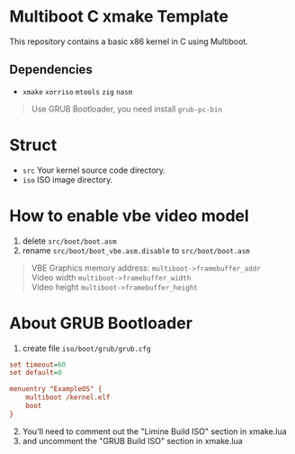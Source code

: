 # Multiboot C xmake Template

This repository contains a basic x86 kernel in C using Multiboot.

## Dependencies

* `xmake` `xorriso` `mtools` `zig` `nasm`

> Use GRUB Bootloader, you need install `grub-pc-bin`

# Struct

* `src` Your kernel source code directory.
* `iso` ISO image directory.

# How to enable vbe video model

1. delete `src/boot/boot.asm`
2. rename `src/boot/boot_vbe.asm.disable` to `src/boot/boot.asm`

> VBE Graphics memory address: `multiboot->framebuffer_addr` \
> Video width `multiboot->framebuffer_width` \
> Video height `multiboot->framebuffer_height`

# About GRUB Bootloader

1. create file `iso/boot/grub/grub.cfg`

``` cfg
set timeout=60
set default=0

menuentry "ExampleOS" {
    multiboot /kernel.elf
    boot
}
```
2. You'll need to comment out the "Limine Build ISO" section in xmake.lua
3. and uncomment the "GRUB Build ISO" section in xmake.lua

